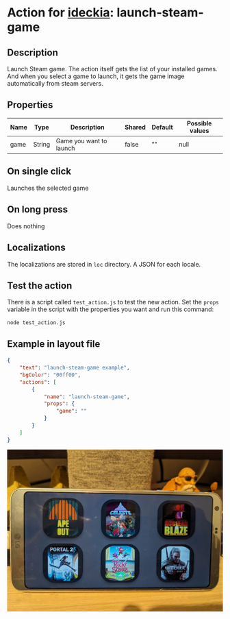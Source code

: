 # Action for [ideckia](https://ideckia.github.io/): launch-steam-game

## Description

Launch Steam game. The action itself gets the list of your installed games. And when you select a game to launch, it gets the game image automatically from steam servers.

## Properties

| Name | Type | Description | Shared | Default | Possible values |
| ----- |----- | ----- | ----- | ----- | ----- |
| game | String | Game you want to launch | false | "" | null |

## On single click

Launches the selected game

## On long press

Does nothing

## Localizations

The localizations are stored in `loc` directory. A JSON for each locale.

## Test the action

There is a script called `test_action.js` to test the new action. Set the `props` variable in the script with the properties you want and run this command:

```
node test_action.js
```

## Example in layout file

```json
{
    "text": "launch-steam-game example",
    "bgColor": "00ff00",
    "actions": [
        {
            "name": "launch-steam-game",
            "props": {
                "game": ""
            }
        }
    ]
}
```
![](photo.jpg)